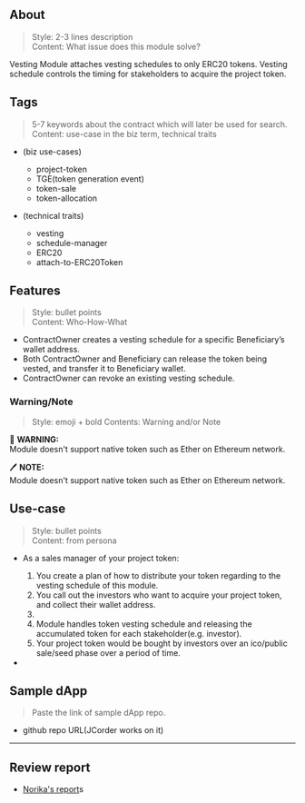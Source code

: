 ## About
> Style: 2-3 lines description  
> Content: What issue does this module solve?

Vesting Module attaches vesting schedules to only ERC20 tokens. Vesting schedule controls the timing for stakeholders to acquire the project token.


## Tags
> 5-7 keywords about the contract which will later be used for search.
> Content: use-case in the biz term, technical traits

- (biz use-cases)
    - project-token
    - TGE(token generation event)
    - token-sale
    - token-allocation

- (technical traits)
    - vesting
    - schedule-manager
    - ERC20
    - attach-to-ERC20Token

## Features
> Style: bullet points  
> Content: Who-How-What

- ContractOwner creates a vesting schedule for a specific Beneficiary’s wallet address.
- Both ContractOwner and Beneficiary can release the token being vested, and transfer it to Beneficiary wallet.
- ContractOwner can revoke an existing vesting schedule.

### Warning/Note
> Style: emoji + bold
> Contents: Warning and/or Note

🚧 **WARNING:**  
Module doesn't support native token such as Ether on Ethereum network.

🖊️ **NOTE:**  
Module doesn't support native token such as Ether on Ethereum network.


## Use-case

> Style: bullet points  
> Content: from persona

- As a sales manager of your project token:
    1. You create a plan of how to distribute your token regarding to the vesting schedule of this module.
    2. You call out the investors who want to acquire your project token, and collect their wallet address.
    3. 
    4. Module handles token vesting schedule and releasing the accumulated token for each stakeholder(e.g. investor).
    5. Your project token would be bought by investors over an ico/public sale/seed phase over a period of time.

- 

## Sample dApp

> Paste the link of sample dApp repo.
- github repo URL(JCorder works on it)

---
## Review report
- [Norika's report](https://github.com/suricata3838/bunzz-Vesting-module)s